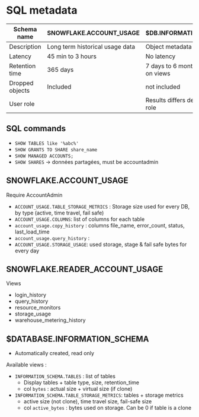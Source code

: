 # SQL metadata

| Schema name     | SNOWFLAKE.ACCOUNT_USAGE         | $DB.INFORMATION_SCHEMA              |
|-----------------|---------------------------------|-------------------------------------|
| Description     | Long term historical usage data | Object metadata                     |
| Latency         | 45 min to 3 hours               | No latency                          |
| Retention time  | 365 days                        | 7 days to 6 month, depends on views |
| Dropped objects | Included                        | not included                        |
| User role       |                                 | Results differs depending on role   |


## SQL commands
- `SHOW TABLES like '%abc%'`
- `SHOW GRANTS TO SHARE share_name`
- `SHOW MANAGED ACCOUNTS;`
- `SHOW SHARES` -> données partagées, must be accountadmin


## SNOWFLAKE.ACCOUNT_USAGE
Require AccountAdmin
- `ACCOUNT_USAGE.TABLE_STORAGE_METRICS` : Storage size used for every DB, by type (active, time travel, fail safe)
- `ACCOUNT_USAGE.COLUMNS`: list of columns for each table
- `account_usage.copy_history` : columns file_name, error_count, status, last_load_time
- `account_usage.query_history` : 
- `ACCOUNT_USAGE.STORAGE_USAGE`: used storage, stage & fail safe bytes for every day

## SNOWFLAKE.READER_ACCOUNT_USAGE
Views
- login_history
- query_history
- resource_monitors
- storage_usage
- warehouse_metering_history

## $DATABASE.INFORMATION_SCHEMA
- Automatically created, read only

Available views :
- `INFORMATION_SCHEMA.TABLES` : list of tables
  - Display tables + table type, size, retention_time
  - col `bytes` : actual size + virtual size (if clone)
- `INFORMATION_SCHEMA.TABLE_STORAGE_METRICS`: tables + storage metrics
  - active size (not clone), time travel size, fail-safe size 
  - col `active_bytes` : bytes used on storage. Can be 0 if table is a clone
